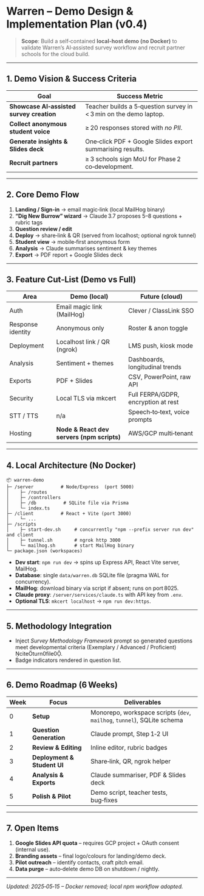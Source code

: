# Warren – Demo Design & Implementation Plan (v0.4)

> **Scope**: Build a self‑contained **local-host demo (no Docker)** to validate Warren’s AI‑assisted survey workflow and recruit partner schools for the cloud build.

---

## 1. Demo Vision & Success Criteria

| Goal                                     | Success Metric                                                    |
| ---------------------------------------- | ----------------------------------------------------------------- |
| **Showcase AI‑assisted survey creation** | Teacher builds a 5‑question survey in < 3 min on the demo laptop. |
| **Collect anonymous student voice**      | ≥ 20 responses stored with *no PII*.                              |
| **Generate insights & Slides deck**      | One‑click PDF + Google Slides export summarising results.         |
| **Recruit partners**                     | ≥ 3 schools sign MoU for Phase 2 co‑development.                  |

---

## 2. Core Demo Flow

1. **Landing / Sign‑in** → email magic‑link (local MailHog binary)
2. **“Dig New Burrow” wizard** → Claude 3.7 proposes 5–8 questions + rubric tags
3. **Question review / edit**
4. **Deploy** → share‑link & QR (served from localhost; optional ngrok tunnel)
5. **Student view** → mobile‑first anonymous form
6. **Analysis** → Claude summarises sentiment & key themes
7. **Export** → PDF report + Google Slides deck

---

## 3. Feature Cut‑List (Demo vs Full)

| Area              | Demo (local)                               | Future (cloud)                      |
| ----------------- | ------------------------------------------ | ----------------------------------- |
| Auth              | Email magic link (MailHog)                 | Clever / ClassLink SSO              |
| Response identity | Anonymous only                             | Roster & anon toggle                |
| Deployment        | Localhost link / QR (ngrok)                | LMS push, kiosk mode                |
| Analysis          | Sentiment + themes                         | Dashboards, longitudinal trends     |
| Exports           | PDF + Slides                               | CSV, PowerPoint, raw API            |
| Security          | Local TLS via mkcert                       | Full FERPA/GDPR, encryption at rest |
| STT / TTS         | n/a                                        | Speech‑to‑text, voice prompts       |
| Hosting           | **Node & React dev servers (npm scripts)** | AWS/GCP multi‑tenant                |

---

## 4. Local Architecture (No Docker)

```
📦 warren-demo
├─ /server          # Node/Express  (port 5000)
│    ├─ /routes
│    ├─ /controllers
│    ├─ /db          # SQLite file via Prisma
│    └─ index.ts
├─ /client          # React + Vite (port 3000)
│    └─ ...
├─ /scripts
│    ├─ start-dev.sh     # concurrently "npm --prefix server run dev" and client
│    ├─ tunnel.sh        # ngrok http 3000
│    └─ mailhog.sh       # start MailHog binary
└─ package.json (workspaces)
```

* **Dev start**: `npm run dev` → spins up Express API, React Vite server, MailHog.
* **Database**: single `data/warren.db` SQLite file (pragma WAL for concurrency).
* **MailHog**: download binary via script if absent; runs on port 8025.
* **Claude proxy**: `/server/services/claude.ts` with API key from `.env`.
* **Optional TLS**: `mkcert localhost` → `npm run dev:https`.

---

## 5. Methodology Integration

* Inject *Survey Methodology Framework* prompt so generated questions meet developmental criteria (Exemplary / Advanced / Proficient) citeturn0file0.
* Badge indicators rendered in question list.

---

## 6. Demo Roadmap (6 Weeks)

| Week | Focus                       | Deliverables                                                            |
| ---- | --------------------------- | ----------------------------------------------------------------------- |
| 0    | **Setup**                   | Monorepo, workspace scripts (`dev`, `mailhog`, `tunnel`), SQLite schema |
| 1    | **Question Generation**     | Claude prompt, Step 1‑2 UI                                              |
| 2    | **Review & Editing**        | Inline editor, rubric badges                                            |
| 3    | **Deployment & Student UI** | Share‑link, QR, ngrok helper                                            |
| 4    | **Analysis & Exports**      | Claude summariser, PDF & Slides deck                                    |
| 5    | **Polish & Pilot**          | Demo script, teacher tests, bug‑fixes                                   |

---

## 7. Open Items

1. **Google Slides API quota** – requires GCP project + OAuth consent (internal use).
2. **Branding assets** – final logo/colours for landing/demo deck.
3. **Pilot outreach** – identify contacts, craft pitch email.
4. **Data purge** – auto‑delete demo DB on shutdown / nightly.

---

*Updated: 2025‑05‑15 – Docker removed; local npm workflow adopted.*
